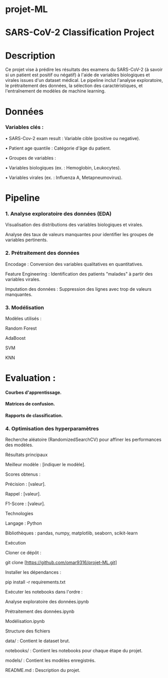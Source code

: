 # projet-ML
# SARS-CoV-2 Classification Project

# Description

Ce projet vise à prédire les résultats des examens du SARS-CoV-2 (à savoir si un patient est positif ou négatif) à l'aide de variables biologiques et virales issues d'un dataset médical. Le pipeline inclut l'analyse exploratoire, le prétraitement des données, la sélection des caractéristiques, et l'entraînement de modèles de machine learning.

# Données

### Variables clés :

•	SARS-Cov-2 exam result : Variable cible (positive ou negative).

•	Patient age quantile : Catégorie d'âge du patient.

•	Groupes de variables :

•	Variables biologiques (ex. : Hemoglobin, Leukocytes).

•	Variables virales (ex. : Influenza A, Metapneumovirus).


# Pipeline

### 1. Analyse exploratoire des données (EDA)

Visualisation des distributions des variables biologiques et virales.

Analyse des taux de valeurs manquantes pour identifier les groupes de variables pertinents.

### 2. Prétraitement des données

Encodage : Conversion des variables qualitatives en quantitatives.

Feature Engineering : Identification des patients "malades" à partir des variables virales.

Imputation des données : Suppression des lignes avec trop de valeurs manquantes.

### 3. Modélisation

Modèles utilisés :

Random Forest

AdaBoost

SVM

KNN

# Evaluation :

#### Courbes d'apprentissage.

#### Matrices de confusion.

#### Rapports de classification.

### 4. Optimisation des hyperparamètres

Recherche aléatoire (RandomizedSearchCV) pour affiner les performances des modèles.

Résultats principaux

Meilleur modèle : [indiquer le modèle].

Scores obtenus :

Précision : [valeur].

Rappel : [valeur].

F1-Score : [valeur].

Technologies

Langage : Python

Bibliothèques : pandas, numpy, matplotlib, seaborn, scikit-learn

Exécution

Cloner ce dépôt :

git clone [https://github.com/omar9316/projet-ML.git]

Installer les dépendances :

pip install -r requirements.txt

Exécuter les notebooks dans l'ordre :

Analyse exploratoire des données.ipynb

Prétraitement des données.ipynb

Modélisation.ipynb

Structure des fichiers

data/ : Contient le dataset brut.

notebooks/ : Contient les notebooks pour chaque étape du projet.

models/ : Contient les modèles enregistrés.

README.md : Description du projet.
